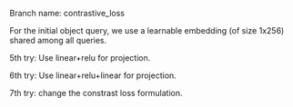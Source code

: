 Branch name: contrastive_loss

For the initial object query, we use a learnable embedding (of size 1x256) shared among all queries.

5th try:
Use linear+relu for projection.

6th try:
Use linear+relu+linear for projection.

7th try:
change the constrast loss formulation.

